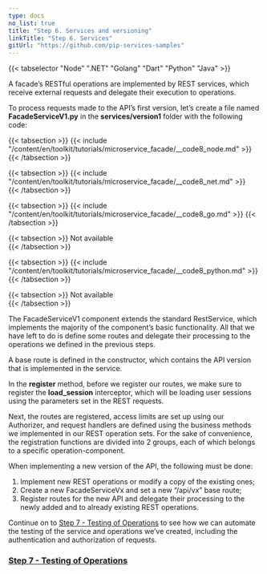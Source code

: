 ```yaml
---
type: docs
no_list: true
title: "Step 6. Services and versioning"
linkTitle: "Step 6. Services" 
gitUrl: "https://github.com/pip-services-samples"
---
```


{{< tabselector "Node" ".NET" "Golang" "Dart" "Python" "Java" >}}

A facade’s RESTful operations are implemented by REST services, which receive external requests and delegate their execution to operations.

To process requests made to the API’s first version, let’s create a file named **FacadeServiceV1.py** in the **services/version1** folder with the following code:

{{< tabsection >}}
  {{< include "/content/en/toolkit/tutorials/microservice_facade/__code8_node.md" >}}  
{{< /tabsection >}}

{{< tabsection >}}
  {{< include "/content/en/toolkit/tutorials/microservice_facade/__code8_net.md" >}}    
{{< /tabsection >}}

{{< tabsection >}}
  {{< include "/content/en/toolkit/tutorials/microservice_facade/__code8_go.md" >}}
{{< /tabsection >}}

{{< tabsection >}}
  Not available   
{{< /tabsection >}}

{{< tabsection >}}
  {{< include "/content/en/toolkit/tutorials/microservice_facade/__code8_python.md" >}}
{{< /tabsection >}}

{{< tabsection >}}
  Not available  
{{< /tabsection >}}

The FacadeServiceV1 component extends the standard RestService, which implements the majority of the component’s basic functionality. All that we have left to do is define some routes and delegate their processing to the operations we defined in the previous steps.


A base route is defined in the constructor, which contains the API version that is implemented in the service.


In the **register** method, before we register our routes, we make sure to register the **load_session** interceptor, which will be loading user sessions using the parameters set in the REST requests.


Next, the routes are registered, access limits are set up using our Authorizer, and request handlers are defined using the business methods we implemented in our REST operation sets. For the sake of convenience, the registration functions are divided into 2 groups, each of which belongs to a specific operation-component.


When implementing a new version of the API, the following must be done:


1. Implement new REST operations or modify a copy of the existing ones;
2. Create a new FacadeServiceVx and set a new “/api/vx” base route;
3. Register routes for the new API and delegate their processing to the newly added and to already existing REST operations.

Continue on to [Step 7 - Testing of Operations](../step6) to see how we can automate the testing of the service and operations we’ve created, including the authentication and authorization of requests.

<span class="hide-title-link">

### [Step 7 - Testing of Operations](../step6)

</span>
